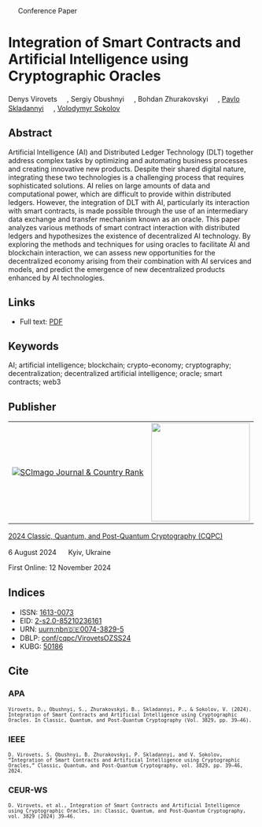 <img src="/icons/unlock.svg" width="16" height="16"> Conference Paper

# Integration of Smart Contracts and Artificial Intelligence using Cryptographic Oracles

Denys Virovets <a href="https://orcid.org/0000-0003-4934-8377" target="_blank"><img src="/icons/orcid.svg" width="16" height="16"></a>,
Sergiy Obushnyi <a href="https://orcid.org/0000-0001-6936-955X" target="_blank"><img src="/icons/orcid.svg" width="16" height="16"></a>,
Bohdan Zhurakovskyi <a href="https://orcid.org/0000-0003-3990-5205" target="_blank"><img src="/icons/orcid.svg" width="16" height="16"></a>,
<a href="/">Pavlo Skladannyi</a> <a href="https://orcid.org/0000-0002-7775-6039" target="_blank"><img src="/icons/orcid.svg" width="16" height="16"></a>,
<a href="https://volodymyr-sokolov.github.io/">Volodymyr Sokolov</a> <a href="https://orcid.org/0000-0002-9349-7946" target="_blank"><img src="/icons/orcid.svg" width="16" height="16"></a>

## Abstract

Artificial Intelligence (AI) and Distributed Ledger Technology (DLT) together address complex tasks by optimizing and automating business processes and creating innovative new products. Despite their shared digital nature, integrating these two technologies is a challenging process that requires sophisticated solutions. AI relies on large amounts of data and computational power, which are difficult to provide within distributed ledgers. However, the integration of DLT with AI, particularly its interaction with smart contracts, is made possible through the use of an intermediary data exchange and transfer mechanism known as an oracle. This paper analyzes various methods of smart contract interaction with distributed ledgers and hypothesizes the existence of decentralized AI technology. By exploring the methods and techniques for using oracles to facilitate AI and blockchain interaction, we can assess new opportunities for the decentralized economy arising from their combination with AI services and models, and predict the emergence of new decentralized products enhanced by AI technologies.

## Links

* Full text: [PDF](https://ceur-ws.org/Vol-3829/short5.pdf)

## Keywords

AI; artificial intelligence; blockchain; crypto-economy; cryptography; decentralization; decentralized artificial intelligence; oracle; smart contracts; web3

## Publisher

<table>
<tr>
<td>
<a href="https://www.scimagojr.com/journalsearch.php?q=21100218356&amp;tip=sid&amp;exact=no" title="SCImago Journal &amp; Country Rank"><img border="0" src="https://corsproxy.io/?https://www.scimagojr.com/journal_img.php?id=21100218356" alt="SCImago Journal &amp; Country Rank"  /></a>
</td>
<td style="text-align: left;">
<a href="https://cqpc.kubg.edu.ua/"><img src="/icons/cqpc.svg" width="200"></a>
</td>
</tr>
</table>

[2024 Classic, Quantum, and Post-Quantum Cryptography (CQPC)](https://ceur-ws.org/Vol-3829/)

6 August 2024 <img src="/icons/location-pin.svg" width="16" height="16"> Kyiv, Ukraine

First Online: 12 November 2024

## Indices

* ISSN: [1613-0073](https://portal.issn.org/resource/ISSN/1613-0073) <img src="/icons/online.svg" width="16" height="16">
* EID: [2-s2.0-85210236161](http://www.scopus.com/record/display.url?origin=inward&eid=2-s2.0-85210236161)
* URN: [uurn:nbn:de:0074-3829-5](https://nbn-resolving.org/xml/urn:nbn:de:0074-3829-5)
* DBLP: [conf/cqpc/VirovetsOZSS24](https://dblp.org/rec/conf/cqpc/VirovetsOZSS24)
* KUBG: [50186](http://elibrary.kubg.edu.ua/id/eprint/50186/)

## Cite

### APA

<small>`Virovets, D., Obushnyi, S., Zhurakovskyi, B., Skladannyi, P., & Sokolov, V. (2024). Integration of Smart Contracts and Artificial Intelligence using Cryptographic Oracles. In Classic, Quantum, and Post-Quantum Cryptography (Vol. 3829, pp. 39–46).`</small>

### IEEE

<small>`D. Virovets, S. Obushnyi, B. Zhurakovskyi, P. Skladannyi, and V. Sokolov, “Integration of Smart Contracts and Artificial Intelligence using Cryptographic Oracles,” Classic, Quantum, and Post-Quantum Cryptography, vol. 3829, pp. 39–46, 2024.`</small>

### CEUR-WS

<small>`D. Virovets, et al., Integration of Smart Contracts and Artificial Intelligence using Cryptographic Oracles, in: Classic, Quantum, and Post-Quantum Cryptography, vol. 3829 (2024) 39–46.`</small>